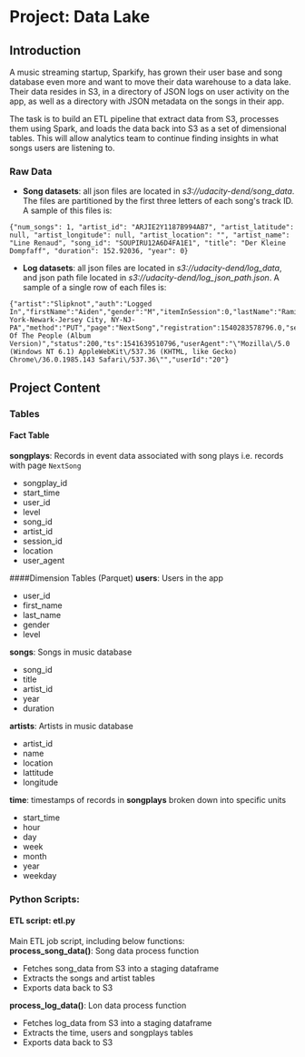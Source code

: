 # Project: Data Lake

## Introduction
A music streaming startup, Sparkify, has grown their user base and song database even more and want to move their data warehouse to a data lake. Their data resides in S3, in a directory of JSON logs on user activity on the app, as well as a directory with JSON metadata on the songs in their app.

The task is to build an ETL pipeline that extract data from S3, processes them using Spark, and loads the data back into S3 as a set of dimensional tables. This will allow analytics team to continue finding insights in what songs users are listening to.

### Raw Data
- **Song datasets**: all json files are located in *s3://udacity-dend/song_data*. The files are partitioned by the first three letters of each song's track ID. A sample of this files is:

```
{"num_songs": 1, "artist_id": "ARJIE2Y1187B994AB7", "artist_latitude": null, "artist_longitude": null, "artist_location": "", "artist_name": "Line Renaud", "song_id": "SOUPIRU12A6D4FA1E1", "title": "Der Kleine Dompfaff", "duration": 152.92036, "year": 0}
```

- **Log datasets**: all json files are located in *s3://udacity-dend/log_data*, and json path file located in *s3://udacity-dend/log_json_path.json*. A sample of a single row of each files is:

```
{"artist":"Slipknot","auth":"Logged In","firstName":"Aiden","gender":"M","itemInSession":0,"lastName":"Ramirez","length":192.57424,"level":"paid","location":"New York-Newark-Jersey City, NY-NJ-PA","method":"PUT","page":"NextSong","registration":1540283578796.0,"sessionId":19,"song":"Opium Of The People (Album Version)","status":200,"ts":1541639510796,"userAgent":"\"Mozilla\/5.0 (Windows NT 6.1) AppleWebKit\/537.36 (KHTML, like Gecko) Chrome\/36.0.1985.143 Safari\/537.36\"","userId":"20"}
```

## Project Content

### Tables

#### Fact Table
**songplays**: Records in event data associated with song plays i.e. records with page ```NextSong```  
- songplay_id 
- start_time  
- user_id  
- level  
- song_id  
- artist_id  
- session_id  
- location  
- user_agent

####Dimension Tables (Parquet)
**users**: Users in the app  
- user_id  
- first_name  
- last_name  
- gender  
- level 

**songs**: Songs in music database  
- song_id  
- title  
- artist_id  
- year  
- duration

**artists**: Artists in music database  
- artist_id  
- name  
- location  
- lattitude  
- longitude

**time**: timestamps of records in __songplays__ broken down into specific units  
- start_time  
- hour  
- day  
- week  
- month  
- year  
- weekday


### Python Scripts:
#### ETL script: etl.py
Main ETL job script, including below functions:  
**process\_song\_data()**: Song data process function  
- Fetches song_data from S3 into a staging dataframe  
- Extracts the songs and artist tables  
- Exports data back to S3

**process\_log_data()**: Lon data process function  
- Fetches log_data from S3 into a staging dataframe  
- Extracts the time, users and songplays tables  
- Exports data back to S3
